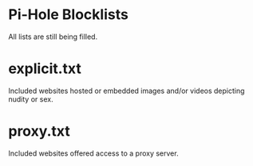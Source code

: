 # Pi-Hole Blocklists

All lists are still being filled.

# explicit.txt
Included websites hosted or embedded images and/or videos depicting nudity or sex.

# proxy.txt
Included websites offered access to a proxy server.
